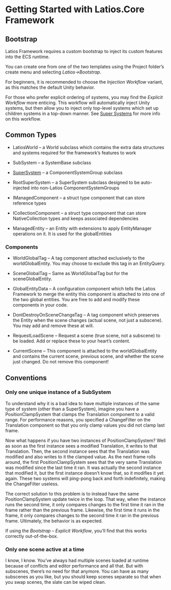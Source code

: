 # Getting Started with Latios.Core Framework

## Bootstrap

Latios Framework requires a custom bootstrap to inject its custom features into
the ECS runtime.

You can create one from one of the two templates using the Project folder’s
create menu and selecting *Latios-\>Bootstrap*.

For beginners, it is recommended to choose the *Injection Workflow* variant, as
this matches the default Unity behavior.

For those who prefer explicit ordering of systems, you may find the *Explicit
Workflow* more enticing. This workflow will automatically inject Unity systems,
but then allow you to inject only top-level systems which set up children
systems in a top-down manner. See [Super Systems](Super%20Systems.md) for more
info on this workflow.

## Common Types

-   LatiosWorld – a World subclass which contains the extra data structures and
    systems required for the framework’s features to work

-   SubSystem – a SystemBase subclass

-   [SuperSystem](Super%20Systems.md) – a ComponentSystemGroup subclass

-   RootSuperSystem – a SuperSystem subclass designed to be auto-injected into
    non-Latios ComponentSystemGroups

-   IManagedComponent – a struct type component that can store reference types

-   ICollectionComponent – a struct type component that can store
    NativeCollection types and keeps associated dependencies

-   ManagedEntity – an Entity with extensions to apply EntityManager operations
    on it. It is used for the globalEntities

### Components

-   WorldGlobalTag – A tag component attached exclusively to the
    worldGlobalEntity. You may choose to exclude this tag in an EntityQuery.

-   SceneGlobalTag – Same as WorldGlobalTag but for the sceneGlobalEntity.

-   GlobalEntityData – A configuration component which tells the Latios
    Framework to merge the entity this component is attached to into one of the
    two global entities. You are free to add and modify these components in your
    code.

-   DontDestroyOnSceneChangeTag – A tag component which preserves the Entity
    when the scene changes (actual scene, not just a subscene). You may add and
    remove these at will.

-   RequestLoadScene – Request a scene (true scene, not a subscene) to be
    loaded. Add or replace these to your heart’s content.

-   CurrentScene – This component is attached to the worldGlobalEntity and
    contains the current scene, previous scene, and whether the scene just
    changed. Do not remove this component!

## Conventions

### Only one unique instance of a SubSystem

To understand why it is a bad idea to have multiple instances of the same type
of system (other than a SuperSystem), imagine you have a PositionClampSystem
that clamps the Translation component to a valid range. For performance reasons,
you specified a ChangeFilter on the Translation component so that you only clamp
values you did not clamp last frame.

Now what happens if you have two instances of PositionClampSystem? Well as soon
as the first instance sees a modified Translation, it writes to that
Translation. Then, the second instance sees that the Translation was modified
and also writes to it the clamped value. As the next frame rolls around, the
first PositionClampSystem sees that the very same Translation was modified since
the last time it ran. It was actually the second instance that modified it, but
the first instance doesn’t know that, so it modifies it yet again. These two
systems will ping-pong back and forth indefinitely, making the ChangeFilter
useless.

The correct solution to this problem is to instead have the same
PositionClampSystem update twice in the loop. That way, when the instance runs
the second time, it only compares changes to the first time it ran in the frame
rather than the previous frame. Likewise, the first time it runs in the frame,
it only compares changes to the second time it ran in the previous frame.
Ultimately, the behavior is as expected.

If using the *Bootstrap – Explicit Workflow*, you’ll find that this works
correctly out-of-the-box.

### Only one scene active at a time

I know, I know. You’ve always had multiple scenes loaded at runtime because of
conflicts and editor performance and all that. But with subscenes, there’s no
need for that anymore. You can have as many subscenes as you like, but you
should keep scenes separate so that when you swap scenes, the slate can be wiped
clean.
